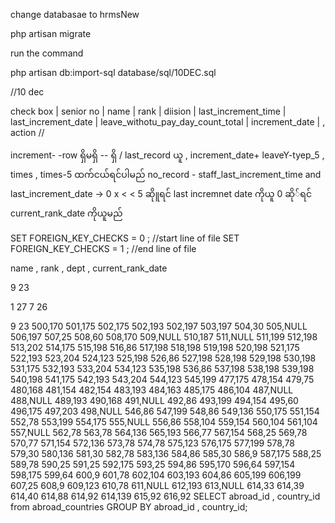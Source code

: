 <!-- join date < search date
current rank date < serach date s


ပညာအရည်အချင်း အမျိုးအစား
တွင် diploma


ပညာအရည်အချင်း -EGTI(MP)

ခင်ပွန်း/ဇနီး  -- just select -->



change databasae to hrmsNew

php artisan migrate


run the command

php artisan db:import-sql database/sql/10DEC.sql

//10 dec


check box  | senior no | name | rank | diision  | last_increment_time | last_increment_date | leave_withotu_pay_day_count_total | increment_date | , action  //





increment- -row ရှိမရှိ -- ရှိ / last_record ယူ , increment_date+ leaveY-tyep_5 , times , times-5 ထက်ငယ်ရင်ပါမည်
no_record  - staff_last_increment_time and last_increment_date ->   0 x <  < 5  ဆိုူရင် last incremnet date ကိုယူ
0 ဆို်ရင် current_rank_date ကိုယူမည်

SET FOREIGN_KEY_CHECKS =  0 ; //start line of file 
   SET FOREIGN_KEY_CHECKS =  1 ; //end line of file 
   

   name , rank  , dept , current_rank_date



9 23

1 27
7  26

9  23
500,170
501,175
502,175
502,193
502,197
503,197
504,30
505,NULL
506,197
507,25
508,60
508,170
509,NULL
510,187
511,NULL
511,199
512,198
513,202
514,175
515,198
516,86
517,198
518,198
519,198
520,198
521,175
522,193
523,204
524,123
525,198
526,86
527,198
528,198
529,198
530,198
531,175
532,193
533,204
534,123
535,198
536,86
537,198
538,198
539,198
540,198
541,175
542,193
543,204
544,123
545,199
477,175
478,154
479,75
480,168
481,154
482,154
483,193
484,163
485,175
486,104
487,NULL
488,NULL
489,193
490,168
491,NULL
492,86
493,199
494,154
495,60
496,175
497,203
498,NULL
546,86
547,199
548,86
549,136
550,175
551,154
552,78
553,199
554,175
555,NULL
556,86
558,104
559,154
560,104
561,104
557,NULL
562,78
563,78
564,136
565,193
566,77
567,154
568,25
569,78
570,77
571,154
572,136
573,78
574,78
575,123
576,175
577,199
578,78
579,30
580,136
581,30
582,78
583,136
584,86
585,30
586,9
587,175
588,25
589,78
590,25
591,25
592,175
593,25
594,86
595,170
596,64
597,154
598,175
599,64
600,9
601,78
602,104
603,193
604,86
605,199
606,199
607,25
608,9
609,123
610,78
611,NULL
612,193
613,NULL
614,33
614,39
614,40
614,88
614,92
614,139
615,92
616,92
SELECT abroad_id , country_id from abroad_countries GROUP BY abroad_id , country_id;
